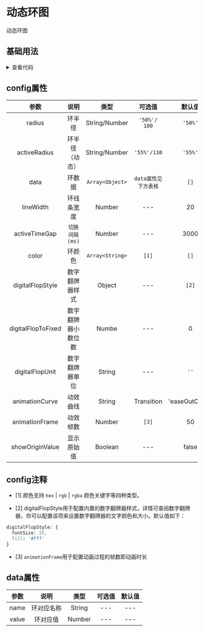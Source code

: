 <!-- 加载 demo 组件 start -->
<script setup>
import demo from './demo.vue'
</script>
<!-- 加载 demo 组件 end -->

<!-- 正文开始 -->

# 动态环图

动态环图

## 基础用法
<ClientOnly>
  <demo />
</ClientOnly>
<details>
<summary>查看代码</summary>

<<< @/Other/ActiveRingChart/demo.vue

</details>

## config属性
参数 | 说明 | 类型 | 可选值 | 默认值
:-: | :-: | :-: | :-: | :-:
radius |	环半径 | String/Number |	`'50%'/ 100` |	`'50%'`
activeRadius |	环半径（动态）|	String/Number |	`'55%'/110` |	`'55%'`
data |	环数据 |	`Array<Object>` |	`data属性见下方表格` |	`[]`
lineWidth |	环线条宽度 |	Number |	--- |	20
activeTimeGap |	`切换间隔(ms)` |	Number |	--- |	3000
color |	环颜色 |	`Array<String>` |	`[1]` |	`[]`
digitalFlopStyle |	数字翻牌器样式 |	Object |	--- |	`[2]`
digitalFlopToFixed |	数字翻牌器小数位数 |	Numbe |	--- |	0
digitalFlopUnit |	数字翻牌器单位 |	String |	--- |	`''`
animationCurve |	动效曲线 |	String |	Transition |	'easeOutCubic'
animationFrame |	动效帧数 |	Number |	`[3]` |	50 
showOriginValue |	显示原始值 |	Boolean |	--- |	false

## config注释
- [1] 颜色支持 `hex` | `rgb` | `rgba` 颜色关键字等四种类型。

- [2] digitalFlopStyle用于配置内置的数字翻牌器样式，详情可查阅数字翻牌器，你可以配置该项来设置数字翻牌器的文字颜色和大小。默认值如下：
```css
digitalFlopStyle: {
  fontSize: 25,
  fill: '#fff'
}
```
- [3] `animationFrame`用于配置动画过程的帧数即动画时长

## data属性
参数 | 说明 | 类型 | 可选值 | 默认值
:-: | :-: | :-: | :-: | :-:
name |	环对应名称 |	String |	--- |	---
value |	环对应值 |	Number |	--- |	---
